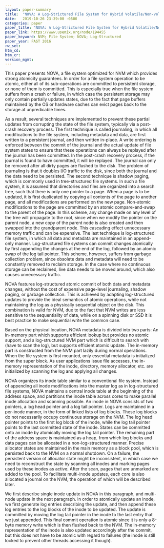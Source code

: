 ```yaml
---
layout: paper-summary
title:  "NOVA: A Log-Strictured File System for Hybrid Volatile/Non-volatile Main Memories"
date:   2019-10-26 23:39:00 -0500
categories: paper
paper_title: "NOVA: A Log-Strictured File System for Hybrid Volatile/Non-volatile Main Memories"
paper_link: https://www.usenix.org/node/194455
paper_keyword: NVM; File System; NOVA; Log-Structured
paper_year: FAST 2016
rw_set: 
htm_cd: 
htm_cr: 
version_mgmt: 
---
```


This paper presents NOVA, a file system optimized for NVM which provides strong atomicity guarantees. In order for a 
file system operation to be atomic, either all of its sub-operations are committed to persistent storage, or none of them is
committed. This is especially true when the file system suffers from a crash or failure, in which case the persistent
storage may only contain partially updates states, due to the fact that page buffers maintained by the OS or hardware 
caches can evict pages back to the storage at unpredicable times.

As a result, several techniques are implemented to prevent these partial updates from corrupting the state of the file 
system, typically via a post-crash recovery process. The first technique is called journaling, in which all modifications
to the file system, including metadata and data, are first written to a persistent journal, and then written in-place.
A write ordering is enforced between the commit of the journal and the actual update of file system states to ensure 
that these operations can always be replayed after the journal has been committed. In the post-crash recovery process, 
if the journal is found to have committed, it will be replayed. The journal can only be removed after all dirty
pages are flushed to the disk. The problem of journaling is that it doubles I/O traffic to the disk, since both the journal
and the data need to be persisted. The second technique is shadow paging, which is commonly used in tree-structured file
systems. In such a file system, it is assumed that directories and files are organized into a search tree, such that there
is only one pointer to a page. When a page is to be updated, it is first duplicated by copying all contents of the 
page to another page, and all modifications are performed on the new page. Non-atomic modifications to the page are
committed by an atomic compare-and-swap to the parent of the page. In this scheme, any change made on any level
of the tree will propagate to the root, since when we modify the pointer on the parent node, a new copy of the parent
node is also created and then swapped into the grandparent node. This cascading effect unnecessary memory traffic and 
can be expensive. The last technique is log-structured file system, in which all data and metadata are maintained in
an append-only manner. Log-structured file systems can commit changes atomically by first appending the changes at the 
end of the log, followed by an atomic swap of the log tail pointer. This scheme, however, suffers from garbage collection
problem, since obsolete data and metadata will need to be constantly removed to reclaim storage. In the case where 
no continuous storage can be reclaimed, live data needs to be moved around, which also causes unnecessary traffic.

NOVA features log-structured atomic commit of both data and metadata changes, without the cost of expensive page-level 
journaling, shadow paging, or garbage collection. This is achieved by adapting log-structured updates to provide the ideal 
semantics of atomic operations, while not maintaining the log as a physically sequential object on the disk. This
combination is valid for NVM, due to the fact that NVM writes are less sensitive to the sequentiality of data, while
on a spinning disk or SSD it is best practice to make sequential write the common case. 

Based on the physical location, NOVA metadata is divided into two parts: An in-memory part which supports efficient 
lookup but provides no atomic support, and a log-structured NVM part which is difficult to search with (have to scan 
the log), but supports efficient atomic update. The in-memory part is constructed from the NVM part lazily during normal
operations. When the file system is first mounted, only essential metadata is initialized from the super block. As 
user applications issue file accesses, the in-memory representation of the inode, directory, memory allocator, etc. are 
initialized by scanning the log and applying all changes.

NOVA organizes its inode table similar to a conventional file system. Instead of appending all inode modifications into
the master log as in log-structured file systems, NOVA maintains a central inode table at the beginning of the address
space, and partitions the inode table across cores to make parallel inode allocation and scanning possible. An inode in
NOVA consists of two pointers, a log head pointer and a log tail pointer. Logs are maintained in a per-inode manner, in
the form of linked lists of log blocks. These log blocks do not necessarily occupy continuous storage on the NVM. The log 
head pointer points to the first log block of the inode, while the log tail pointer points to the last committed state of 
the inode. States can be committed onto an inode by atomically moving the log tail pointer. The remaining part of the 
address space is maintained as a heap, from which log blocks and data pages can be allocated in a non-log-structured manner. 
Precise allocator states are maintained in the main memory as a block pool, which is persisted back to the NVM on a normal 
shutdown. On a failure, the persistent version of allocator state might be inconsistent, in which case we need to reconstruct 
the state by scanning all inodes and marking pages used by these inodes as active. After the scan, pages that are unmarked 
are added to the pool. To facilitate multi-inode updates, each core is also allocated a journal on the NVM, the operation
of which will be described later.

We first describe single inode update in NOVA in this paragraph, and multi-node update in the next paragraph. In order
to atomically update an inode, we first generate log entries describing the update, and then append these log entries to 
the log blocks of the inode to be updated. The update is committed by moving the log tail pointer in the inode to the last
entry that we just appended. This final commit operation is atomic since it is only a 8-byte memory write which is then
flushed back to the NVM. The in-memory representation of the inode is also updated accordingly after the commit, but
this does not have to be atomic with regard to failures (the inode is still locked to prevent other threads accessing it 
though).